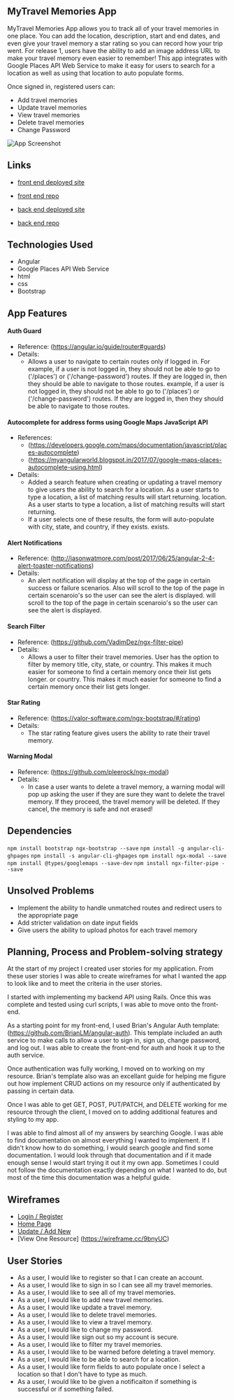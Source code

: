 ## MyTravel Memories App

MyTravel Memories App allows you to track all of your travel memories in one place. You can add the location, description, start and end dates, and even give your travel memory a star rating so you can record how your trip went. For release 1, users have the ability to add an image address URL to make your travel memory even easier to remember! This app integrates with Google Places API Web Service to make it easy for users to search for a location as well as using that location to auto populate forms.

Once signed in, registered users can:
- Add travel memories
- Update travel memories
- View travel memories
- Delete travel memories
- Change Password

![App Screenshot](https://i.imgur.com/ovsJTAH.png)

## Links

* [front end deployed site](https://cavallaroc9.github.io/capstone-client/)
* [front end repo](https://github.com/cavallaroc9/capstone-client)

* [back end deployed site](https://stormy-castle-68093.herokuapp.com/)
* [back end repo](https://github.com/cavallaroc9/capstone-rails-api)

## Technologies Used
* Angular
* Google Places API Web Service
* html
* css
* Bootstrap

## App Features
#### Auth Guard
* Reference: (https://angular.io/guide/router#guards)
* Details:
  - Allows a user to navigate to certain routes only if logged in. For example, if a user is not logged in, they should not be able to go to ('/places') or ('/change-password') routes. If they are logged in, then they should be able to navigate to those routes. example, if a user is not logged in, they should not be able to go to ('/places') or ('/change-password') routes. If they are logged in, then they should be able to navigate to those routes.
#### Autocomplete for address forms using Google Maps JavaScript API
* References:
  - (https://developers.google.com/maps/documentation/javascript/places-autocomplete)
  - (https://myangularworld.blogspot.in/2017/07/google-maps-places-autocomplete-using.html)
* Details:
  - Added a search feature when creating or updating a travel memory to give users the ability to search for a location. As a user starts to type a location, a list of matching results will start returning. location. As a user starts to type a location, a list of matching results will start returning.
  - If a user selects one of these results, the form will auto-populate with city, state, and country, if they exists. exists.
#### Alert Notifications
* Reference: (http://jasonwatmore.com/post/2017/06/25/angular-2-4-alert-toaster-notifications)
* Details:
  - An alert notification will display at the top of the page in certain success or failure scenarios. Also will scroll to the top of the page in certain scenaroio's so the user can see the alert is displayed. will scroll to the top of the page in certain scenaroio's so the user can see the alert is displayed.
#### Search Filter
* Reference: (https://github.com/VadimDez/ngx-filter-pipe)
* Details:
  - Allows a user to filter their travel memories. User has the option to filter by memory title, city, state, or country. This makes it much easier for someone to find a certain memory once their list gets longer. or country. This makes it much easier for someone to find a certain memory once their list gets longer.
#### Star Rating
* Reference: (https://valor-software.com/ngx-bootstrap/#/rating)
* Details:
  - The star rating feature gives users the ability to rate their travel memory.
#### Warning Modal
* Reference: (https://github.com/pleerock/ngx-modal)
* Details:
  - In case a user wants to delete a travel memory, a warning modal will pop up asking the user if they are sure they want to delete the travel memory. If they proceed, the travel memory will be deleted. If they cancel, the memory is safe and not erased!

## Dependencies
`npm install bootstrap ngx-bootstrap --save`
`npm install -g angular-cli-ghpages`
`npm install -s angular-cli-ghpages`
`npm install ngx-modal --save`
`npm install @types/googlemaps --save-dev`
`npm install ngx-filter-pipe --save`

## Unsolved Problems
* Implement the ability to handle unmatched routes and redirect users to the appropriate page
* Add stricter validation on date input fields
* Give users the ability to upload photos for each travel memory

## Planning, Process and Problem-solving strategy

At the start of my project I created user stories for my application. From these user stories I was able to create wireframes for what I wanted the app to look like and to meet the criteria in the user stories.

I started with implementing my backend API using Rails. Once this was complete and tested using curl scripts, I was able to move onto the front-end.

As a starting point for my front-end, I used Brian's Angular Auth template: (https://github.com/BrianLM/angular-auth). This template included an auth service to make calls to allow a user to sign in, sign up, change password, and log out. I was able to create the front-end for auth and hook it up to the auth service.

Once authentication was fully working, I moved on to working on my resource. Brian's template also was an excellant guide for helping me figure out how implement CRUD actions on my resource only if authenticated by passing in certain data.

Once I was able to get GET, POST, PUT/PATCH, and DELETE working for me resource through the client, I moved on to adding additional features and styling to my app.

I was able to find almost all of my answers by searching Google. I was able to find documentation on almost everything I wanted to implement. If I didn't know how to do something, I would search google and find some documentation. I would look through that documentation and if it made enough sense I would start trying it out it my own app. Sometimes I could not follow the documentation exactly depending on what I wanted to do, but most of the time this documentation was a helpful guide.


## Wireframes
* [Login / Register](https://wireframe.cc/rPpsQn)
* [Home Page](https://wireframe.cc/xLAWi6)
* [Update / Add New](https://wireframe.cc/jiuJcd)
* [View One Resource] (https://wireframe.cc/9bnyUC)

## User Stories
* As a user, I would like to register so that I can create an account.
* As a user, I would like to sign in so I can see all my travel memories.
* As a user, I would like to see all of my travel memories.
* As a user, I would like to add new travel memories.
* As a user, I would like update a travel memory.
* As a user, I would like to delete travel memories.
* As a user, I would like to view a travel memory.
* As a user, I would like to change my password.
* As a user, I would like sign out so my account is secure.
* As a user, I would like to filter my travel memories.
* As a user, I would like to be warned before deleting a travel memory.
* As a user, I would like to be able to search for a location.
* As a user, I would like form fields to auto populate once I select a location so that I don't have to type as much.
* As a user, I would like to be given a notificaiton if something is successful or if something failed.
